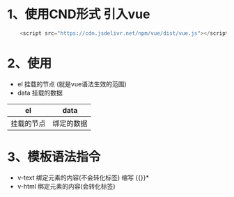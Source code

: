 # 1、使用CND形式 引入vue
```javascript
    <script src="https://cdn.jsdelivr.net/npm/vue/dist/vue.js"></script>
```


# 2、使用
- el 挂载的节点   (就是vue语法生效的范围)
- data  挂载的数据

el|data
---|---
挂载的节点|绑定的数据




# 3、模板语法指令
- v-text 绑定元素的内容(不会转化标签) 缩写   {{}}*
- v-html 绑定元素的内容(会转化标签)